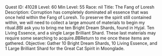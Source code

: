 Quest ID: 41028
Level: 60
Min Level: 55
Race: nil
Title: The Fang of Loresh
Description: Corruption has completely dominated all essence that was once held within the Fang of Loresh. To preserve the spirit still contained within, we will need to collect a large amount of materials to begin my ritual.$B$BI ask you to bring me ten Bright Dream Shards, found in Hyjal. Ten Living Essence, and a single Large Brilliant Shard. These last materials may require some searching to acquire.$B$BReturn to me once these items are gathered.
Objective: Gather 10 Bright Dream Shards, 10 Living Essence, and 1 Large Brilliant Shard for the Great Cat Spirit in Moonglade.
